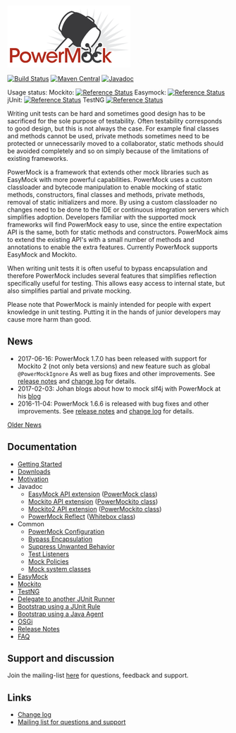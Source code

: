 ![PowerMock](powermock.png)

[![Build Status](https://travis-ci.org/powermock/powermock.svg?branch=master)](https://travis-ci.org/powermock/powermock)
[![Maven Central](https://maven-badges.herokuapp.com/maven-central/org.powermock/powermock/badge.svg)](https://maven-badges.herokuapp.com/maven-central/org.powermock/powermock)
[![Javadoc](https://javadoc-emblem.rhcloud.com/doc/org.powermock/powermock/badge.svg)](http://www.javadoc.io/doc/org.powermock/powermock)

Usage status: Mockito: [![Reference Status](https://www.versioneye.com/java/org.powermock:powermock-api-mockito/reference_badge.svg?style=flat)](https://www.versioneye.com/java/org.powermock:powermock-api-mockito/references) Easymock: [![Reference Status](https://www.versioneye.com/java/org.powermock:powermock-api-easymock/reference_badge.svg?style=flat)](https://www.versioneye.com/java/org.powermock:powermock-api-easymock/references) jUnit: [![Reference Status](https://www.versioneye.com/java/org.powermock:powermock-module-junit4/reference_badge.svg?style=flat)](https://www.versioneye.com/java/org.powermock:powermock-module-junit4/references) TestNG [![Reference Status](https://www.versioneye.com/java/org.powermock:powermock-module-testng/reference_badge.svg?style=flat)](https://www.versioneye.com/java/org.powermock:powermock-module-testng/references)

Writing unit tests can be hard and sometimes good design has to be sacrificed for the sole purpose of testability. Often testability corresponds to good design, but this is not always the case. For example final classes and methods cannot be used, private methods sometimes need to be protected or unnecessarily moved to a collaborator, static methods should be avoided completely and so on simply because of the limitations of existing frameworks.

PowerMock is a framework that extends other mock libraries such as EasyMock with more powerful capabilities. PowerMock uses a custom classloader and bytecode manipulation to enable mocking of static methods, constructors, final classes and methods, private methods, removal of static initializers and more. By using a custom classloader no changes need to be done to the IDE or continuous integration servers which simplifies adoption. Developers familiar with the supported mock frameworks will find PowerMock easy to use, since the entire expectation API is the same, both for static methods and constructors. PowerMock aims to extend the existing API's with a small number of methods and annotations to enable the extra features. Currently PowerMock supports EasyMock and Mockito.

When writing unit tests it is often useful to bypass encapsulation and therefore PowerMock includes several features that simplifies reflection specifically useful for testing. This allows easy access to internal state, but also simplifies partial and private mocking.

Please note that PowerMock is mainly intended for people with expert knowledge in unit testing. Putting it in the hands of junior developers may cause more harm than good.

## News
* 2017-06-16: PowerMock 1.7.0 has been released with support for Mockito 2 (not only beta versions) and new feature such as global `@PowerMockIgnore` As well as bug fixes and other improvements. See [release notes](https://github.com/powermock/powermock/releases/tag/powermock-1.7.0) and [change log](https://raw.githubusercontent.com/powermock/powermock/master/changelog.txt) for details. 
* 2017-02-03: Johan blogs about how to mock slf4j with PowerMock at his [blog](http://code.haleby.se/2017/02/03/a-case-for-powermock/)
* 2016-11-04: PowerMock 1.6.6 is released with bug fixes and other improvements. See [release notes](https://github.com/powermock/powermock/wiki/Release-Notes-PowerMock-1.6.6) and [change log](https://raw.githubusercontent.com/powermock/powermock/master/changelog.txt) for details.

[Older News](https://github.com/powermock/powermock/wiki/OldNews)

## Documentation
* [Getting Started](https://github.com/powermock/powermock/wiki/Getting-Started)
* [Downloads](https://github.com/powermock/powermock/wiki/Downloads)
* [Motivation](https://github.com/powermock/powermock/wiki/Motivation)
* Javadoc
  * [EasyMock API extension](http://www.javadoc.io/doc/org.powermock/powermock-api-easymock/1.7.0) ([PowerMock class](http://static.javadoc.io/org.powermock/powermock-api-easymock/1.7.0/org/powermock/api/easymock/PowerMock.html))
  * [Mockito API extension](http://www.javadoc.io/doc/org.powermock/powermock-api-mockito/1.7.0) ([PowerMockito class](http://static.javadoc.io/org.powermock/powermock-api-mockito/1.7.0/org/powermock/api/mockito/PowerMockito.html))
  * [Mockito2 API extension](http://www.javadoc.io/doc/org.powermock/powermock-api-mockito2/1.7.0) ([PowerMockito class](http://static.javadoc.io/org.powermock/powermock-api-mockito2/1.7.0/org/powermock/api/mockito/PowerMockito.html))
  * [PowerMock Reflect](http://www.javadoc.io/doc/org.powermock/powermock-reflect/1.7.0) ([Whitebox class](http://static.javadoc.io/org.powermock/powermock-reflect/1.7.0/org/powermock/reflect/Whitebox.html))
* Common
  * [PowerMock Configuration](https://github.com/powermock/powermock/wiki/PowerMock-Configuration)
  * [Bypass Encapsulation](https://github.com/powermock/powermock/wiki/Bypass-Encapsulation)
  * [Suppress Unwanted Behavior](https://github.com/powermock/powermock/wiki/Suppress-Unwanted-Behavior)
  * [Test Listeners](https://github.com/powermock/powermock/wiki/Test-Listeners)
  * [Mock Policies](https://github.com/powermock/powermock/wiki/Mock-Policies)
  * [Mock system classes](https://github.com/powermock/powermock/wiki/Mock-System)
* [EasyMock](https://github.com/powermock/powermock/wiki/EasyMock)
* [Mockito](https://github.com/powermock/powermock/wiki/Mockito)
* [TestNG](https://github.com/powermock/powermock/wiki/TestNG)  
* [Delegate to another JUnit Runner](https://github.com/powermock/powermock/wiki/JUnit_Delegating_Runner)
* [Bootstrap using a JUnit Rule](https://github.com/powermock/powermock/wiki/PowerMockRule)
* [Bootstrap using a Java Agent](https://github.com/powermock/powermock/wiki/PowerMockAgent)
* [OSGi](https://github.com/powermock/powermock/wiki/osgi)
* [Release Notes](https://github.com/powermock/powermock/wiki/ReleaseNotes)
* [FAQ](https://github.com/powermock/powermock/wiki/FAQ) 

## Support and discussion
Join the mailing-list [here](http://groups.google.com/group/powermock) for questions, feedback and support.

## Links
* [Change log](https://raw.githubusercontent.com/powermock/powermock/master/changelog.txt)
* [Mailing list for questions and support](http://groups.google.com/group/powermock)
